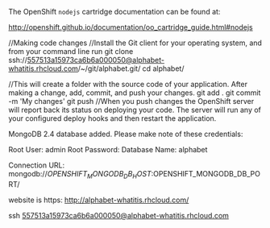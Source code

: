 The OpenShift `nodejs` cartridge documentation can be found at:

http://openshift.github.io/documentation/oo_cartridge_guide.html#nodejs


//Making code changes
//Install the Git client for your operating system, and from your command line run
git clone ssh://557513a15973ca6b6a000050@alphabet-whatitis.rhcloud.com/~/git/alphabet.git/
cd alphabet/

//This will create a folder with the source code of your application. After making a change, add, commit, and push your changes.
git add .
git commit -m 'My changes'
git push
//When you push changes the OpenShift server will report back its status on deploying your code. The server will run any of your configured deploy hooks and then restart the application.

MongoDB 2.4 database added.  Please make note of these credentials:

   Root User:     admin
   Root Password: 
   Database Name: alphabet

Connection URL: mongodb://$OPENSHIFT_MONGODB_DB_HOST:$OPENSHIFT_MONGODB_DB_PORT/

website is https:
http://alphabet-whatitis.rhcloud.com/

ssh 557513a15973ca6b6a000050@alphabet-whatitis.rhcloud.com